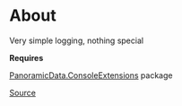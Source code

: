 ﻿# About

Very simple logging, nothing special

**Requires**

[PanoramicData.ConsoleExtensions](https://www.nuget.org/packages/PanoramicData.ConsoleExtensions) package

[Source](https://github.com/panoramicdata/PanoramicData.ConsoleExtensions)